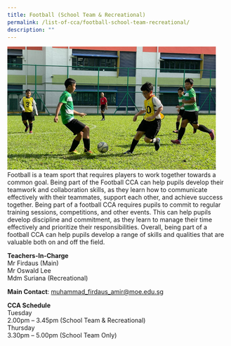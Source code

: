 ```yaml
---
title: Football (School Team & Recreational)
permalink: /list-of-cca/football-school-team-recreational/
description: ""
---
```

![](/images/CCAs/2023-cca-football.png)
Football is a team sport that requires players to work together towards a common goal. Being part of the Football CCA can help pupils develop their teamwork and collaboration skills, as they learn how to communicate effectively with their teammates, support each other, and achieve success together. Being part of a football CCA requires pupils to commit to regular training sessions, competitions, and other events. This can help pupils develop discipline and commitment, as they learn to manage their time effectively and prioritize their responsibilities. Overall, being part of a football CCA can help pupils develop a range of skills and qualities that are valuable both on and off the field.

**Teachers-In-Charge**
<br>Mr Firdaus (Main)
<br>Mr Oswald Lee
<br>Mdm Suriana (Recreational)

**Main Contact**: muhammad_firdaus_amir@moe.edu.sg

**CCA Schedule**
<br>Tuesday
<br>2.00pm – 3.45pm (School Team &amp; Recreational)
<br>Thursday
<br>3.30pm – 5.00pm (School Team Only)